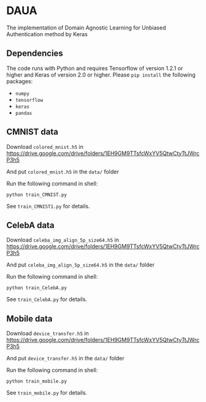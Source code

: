 # DAUA
The implementation of Domain Agnostic Learning for Unbiased Authentication method by Keras
 
## Dependencies
The code runs with Python and requires Tensorflow of version 1.2.1 or higher and Keras of version 2.0 or higher. Please `pip install` the following packages:
- `numpy`
- `tensorflow` 
- `keras`
- `pandas`
 
## CMNIST data

Download `colored_mnist.h5` in https://drive.google.com/drive/folders/1EH9GM9TTsfcWxYV5QtwCtyTtJWrcP3h5

And put `colored_mnist.h5` in the `data/` folder

Run the following command in shell:

```shell
python train_CMNIST.py
```
 
See `train_CMNIST1.py` for details. 

## CelebA data

Download `celeba_img_align_5p_size64.h5` in https://drive.google.com/drive/folders/1EH9GM9TTsfcWxYV5QtwCtyTtJWrcP3h5

And put `celeba_img_align_5p_size64.h5` in the `data/` folder

Run the following command in shell:

```shell
python train_CelebA.py
```
 
See `train_CelebA.py` for details. 

## Mobile data

Download `device_transfer.h5` in https://drive.google.com/drive/folders/1EH9GM9TTsfcWxYV5QtwCtyTtJWrcP3h5

And put `device_transfer.h5` in the `data/` folder

Run the following command in shell:

```shell
python train_mobile.py
```
 

See `train_mobile.py` for details. 
